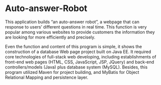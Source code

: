 # Auto-answer-Robot
This application builds “an auto-answer robot”, a webpage that can response to users’ different questions in real time. This function is very popular among various websites to provide customers the information they are looking for more efficiently and precisely.
 
Even the function and content of this program is simple, it shows the construction of a database Web page project built on Java EE. 
It required core technologies of full-stack web developing, including establishments of front-end web pages (HTML, CSS, JavaScript, JSP, JQuery) and back-end controllers/models (Java) plus database system (MySQL). 
Besides, this program utilized Maven for project building, and MyBatis for Object Relational Mapping and persistence layer. 
